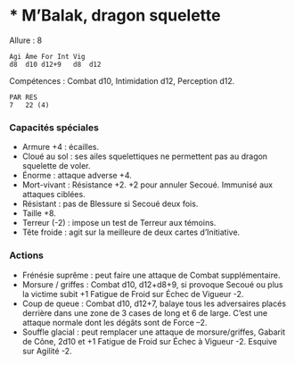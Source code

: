 # * M’Balak, dragon squelette

Allure : 8

	Agi	Âme	For	Int	Vig
	d8	d10	d12+9	d8	d12

Compétences : Combat d10, Intimidation d12, Perception d12.

	PAR	RES
	7	22 (4)

### Capacités spéciales
- Armure +4 : écailles.
- Cloué au sol : ses ailes squelettiques ne permettent pas au dragon squelette de voler.
- Énorme : attaque adverse +4.
- Mort-vivant : Résistance +2. +2 pour annuler Secoué. Immunisé aux attaques ciblées.
- Résistant : pas de Blessure si Secoué deux fois.
- Taille +8.
- Terreur (-2) : impose un test de Terreur aux témoins.
- Tête froide : agit sur la meilleure de deux cartes d’Initiative.

### Actions
- Frénésie suprême : peut faire une attaque de Combat supplémentaire.
- Morsure / griffes : Combat d10, d12+d8+9, si provoque Secoué ou plus la victime subit +1 Fatigue de Froid sur Échec de Vigueur -2.
- Coup de queue : Combat d10, d12+7, balaye tous les adversaires placés derrière dans une zone de 3 cases de long et 6 de large. C’est une attaque normale dont les dégâts sont de Force –2.
- Souffle glacial : peut remplacer une attaque de morsure/griffes, Gabarit de Cône, 2d10 et +1 Fatigue de Froid sur Échec à Vigueur -2. Esquive sur Agilité -2.
